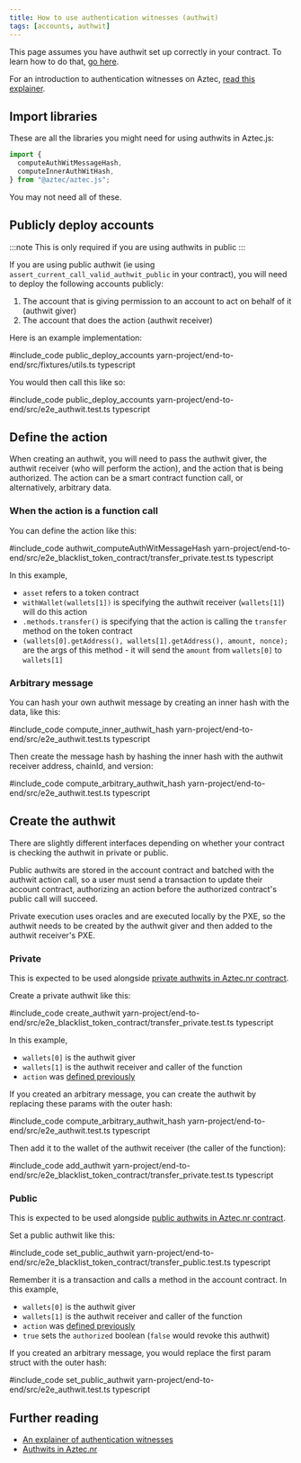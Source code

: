 ```yaml
---
title: How to use authentication witnesses (authwit)
tags: [accounts, authwit]
---
```


This page assumes you have authwit set up correctly in your contract. To learn how to do that, [go here](../smart_contracts/writing_contracts/authwit.md).

For an introduction to authentication witnesses on Aztec, [read this explainer](../../../aztec/concepts/accounts/authwit.md).

## Import libraries

These are all the libraries you might need for using authwits in Aztec.js:

```typescript
import {
  computeAuthWitMessageHash,
  computeInnerAuthWitHash,
} from "@aztec/aztec.js";
```

You may not need all of these.

## Publicly deploy accounts

:::note
This is only required if you are using authwits in public
:::

If you are using public authwit (ie using `assert_current_call_valid_authwit_public` in your contract), you will need to deploy the following accounts publicly:

1. The account that is giving permission to an account to act on behalf of it (authwit giver)
2. The account that does the action (authwit receiver)

Here is an example implementation:

#include_code public_deploy_accounts yarn-project/end-to-end/src/fixtures/utils.ts typescript

You would then call this like so:

#include_code public_deploy_accounts yarn-project/end-to-end/src/e2e_authwit.test.ts typescript

## Define the action

When creating an authwit, you will need to pass the authwit giver, the authwit receiver (who will perform the action), and the action that is being authorized. The action can be a smart contract function call, or alternatively, arbitrary data.

### When the action is a function call

You can define the action like this:

#include_code authwit_computeAuthWitMessageHash yarn-project/end-to-end/src/e2e_blacklist_token_contract/transfer_private.test.ts typescript

In this example,

- `asset` refers to a token contract
- `withWallet(wallets[1])` is specifying the authwit receiver (`wallets[1]`) will do this action
- `.methods.transfer()` is specifying that the action is calling the `transfer` method on the token contract
- `(wallets[0].getAddress(), wallets[1].getAddress(), amount, nonce);` are the args of this method - it will send the `amount` from `wallets[0]` to `wallets[1]`

### Arbitrary message

You can hash your own authwit message by creating an inner hash with the data, like this:

#include_code compute_inner_authwit_hash yarn-project/end-to-end/src/e2e_authwit.test.ts typescript

Then create the message hash by hashing the inner hash with the authwit receiver address, chainId, and version:

#include_code compute_arbitrary_authwit_hash yarn-project/end-to-end/src/e2e_authwit.test.ts typescript

## Create the authwit

There are slightly different interfaces depending on whether your contract is checking the authwit in private or public.

Public authwits are stored in the account contract and batched with the authwit action call, so a user must send a transaction to update their account contract, authorizing an action before the authorized contract's public call will succeed.

Private execution uses oracles and are executed locally by the PXE, so the authwit needs to be created by the authwit giver and then added to the authwit receiver's PXE.

### Private

This is expected to be used alongside [private authwits in Aztec.nr contract](../smart_contracts/writing_contracts/authwit.md#private-functions).

Create a private authwit like this:

#include_code create_authwit yarn-project/end-to-end/src/e2e_blacklist_token_contract/transfer_private.test.ts typescript

In this example,

- `wallets[0]` is the authwit giver
- `wallets[1]` is the authwit receiver and caller of the function
- `action` was [defined previously](#define-the-action)

If you created an arbitrary message, you can create the authwit by replacing these params with the outer hash:

#include_code compute_arbitrary_authwit_hash yarn-project/end-to-end/src/e2e_authwit.test.ts typescript

Then add it to the wallet of the authwit receiver (the caller of the function):

#include_code add_authwit yarn-project/end-to-end/src/e2e_blacklist_token_contract/transfer_private.test.ts typescript

### Public

This is expected to be used alongside [public authwits in Aztec.nr contract](../smart_contracts/writing_contracts/authwit.md#public-functions).

Set a public authwit like this:

#include_code set_public_authwit yarn-project/end-to-end/src/e2e_blacklist_token_contract/transfer_public.test.ts typescript

Remember it is a transaction and calls a method in the account contract. In this example,

- `wallets[0]` is the authwit giver
- `wallets[1]` is the authwit receiver and caller of the function
- `action` was [defined previously](#define-the-action)
- `true` sets the `authorized` boolean (`false` would revoke this authwit)

If you created an arbitrary message, you would replace the first param struct with the outer hash:

#include_code set_public_authwit yarn-project/end-to-end/src/e2e_authwit.test.ts typescript

## Further reading

- [An explainer of authentication witnesses](../../../aztec/concepts/accounts/authwit.md)
- [Authwits in Aztec.nr](../smart_contracts/writing_contracts/authwit.md)
